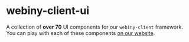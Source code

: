 # webiny-client-ui

A collection of **over 70** UI components for our `webiny-client` framework.
You can play with each of these components [on our website](https://www.webiny.com/docs/current/components/alert). 